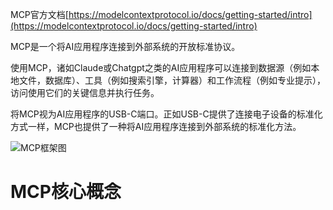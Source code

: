 MCP官方文档[https://modelcontextprotocol.io/docs/getting-started/intro](https://modelcontextprotocol.io/docs/getting-started/intro)

MCP是一个将AI应用程序连接到外部系统的开放标准协议。

使用MCP，诸如Claude或Chatgpt之类的AI应用程序可以连接到数据源（例如本地文件，数据库）、工具（例如搜索引擎，计算器）和工作流程（例如专业提示），访问使用它们的关键信息并执行任务。

将MCP视为AI应用程序的USB-C端口。正如USB-C提供了连接电子设备的标准化方式一样，MCP也提供了一种将AI应用程序连接到外部系统的标准化方法。

![MCP框架图](https://mintcdn.com/mcp/4ZXF1PrDkEaJvXpn/images/mcp-simple-diagram.png?w=840&fit=max&auto=format&n=4ZXF1PrDkEaJvXpn&q=85&s=8b44b031c68d1c10fb0c443f09d237f1 "MCP框架图")
# MCP核心概念

